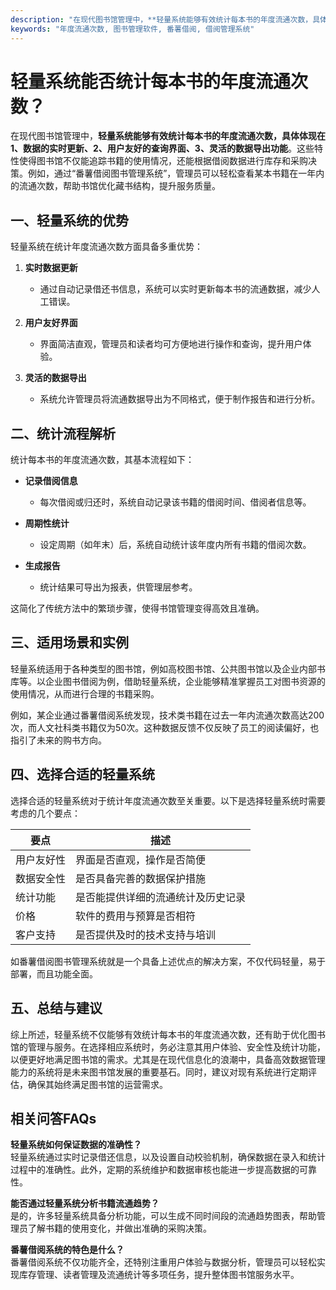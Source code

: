 ```yaml
---
description: "在现代图书馆管理中，**轻量系统能够有效统计每本书的年度流通次数，具体体现在1、数据的实时更新、2、用户友好的查询界面、3、灵活的数据导出功能**。这些特性使得图书馆不仅能追踪书籍的使用情况，还能根据借阅数据进行库存和采购决策。例如，通过“番薯借阅图书管理系统”，管理员可以轻松查看某本书籍在一年内的流通次数，帮助书馆优化藏书结构，提升服务质量。"
keywords: "年度流通次数, 图书管理软件, 番薯借阅, 借阅管理系统"
---
```

# 轻量系统能否统计每本书的年度流通次数？

在现代图书馆管理中，**轻量系统能够有效统计每本书的年度流通次数，具体体现在1、数据的实时更新、2、用户友好的查询界面、3、灵活的数据导出功能**。这些特性使得图书馆不仅能追踪书籍的使用情况，还能根据借阅数据进行库存和采购决策。例如，通过“番薯借阅图书管理系统”，管理员可以轻松查看某本书籍在一年内的流通次数，帮助书馆优化藏书结构，提升服务质量。

## **一、轻量系统的优势**

轻量系统在统计年度流通次数方面具备多重优势：

1. **实时数据更新**
   - 通过自动记录借还书信息，系统可以实时更新每本书的流通数据，减少人工错误。
   
2. **用户友好界面**
   - 界面简洁直观，管理员和读者均可方便地进行操作和查询，提升用户体验。
   
3. **灵活的数据导出**
   - 系统允许管理员将流通数据导出为不同格式，便于制作报告和进行分析。

## **二、统计流程解析**

统计每本书的年度流通次数，其基本流程如下：

- **记录借阅信息**
  - 每次借阅或归还时，系统自动记录该书籍的借阅时间、借阅者信息等。
  
- **周期性统计**
  - 设定周期（如年末）后，系统自动统计该年度内所有书籍的借阅次数。
  
- **生成报告**
  - 统计结果可导出为报表，供管理层参考。

这简化了传统方法中的繁琐步骤，使得书馆管理变得高效且准确。

## **三、适用场景和实例**

轻量系统适用于各种类型的图书馆，例如高校图书馆、公共图书馆以及企业内部书库等。以企业图书借阅为例，借助轻量系统，企业能够精准掌握员工对图书资源的使用情况，从而进行合理的书籍采购。

例如，某企业通过番薯借阅系统发现，技术类书籍在过去一年内流通次数高达200次，而人文社科类书籍仅为50次。这种数据反馈不仅反映了员工的阅读偏好，也指引了未来的购书方向。

## **四、选择合适的轻量系统**

选择合适的轻量系统对于统计年度流通次数至关重要。以下是选择轻量系统时需要考虑的几个要点：

| 要点         | 描述                                     |
|--------------|------------------------------------------|
| 用户友好性   | 界面是否直观，操作是否简便               |
| 数据安全性   | 是否具备完善的数据保护措施               |
| 统计功能     | 是否能提供详细的流通统计及历史记录       |
| 价格         | 软件的费用与预算是否相符                 |
| 客户支持     | 是否提供及时的技术支持与培训             |

如番薯借阅图书管理系统就是一个具备上述优点的解决方案，不仅代码轻量，易于部署，而且功能全面。

## **五、总结与建议**

综上所述，轻量系统不仅能够有效统计每本书的年度流通次数，还有助于优化图书馆的管理与服务。在选择相应系统时，务必注意其用户体验、安全性及统计功能，以便更好地满足图书馆的需求。尤其是在现代信息化的浪潮中，具备高效数据管理能力的系统将是未来图书馆发展的重要基石。同时，建议对现有系统进行定期评估，确保其始终满足图书馆的运营需求。

## 相关问答FAQs

**轻量系统如何保证数据的准确性？**  
轻量系统通过实时记录借还信息，以及设置自动校验机制，确保数据在录入和统计过程中的准确性。此外，定期的系统维护和数据审核也能进一步提高数据的可靠性。

**能否通过轻量系统分析书籍流通趋势？**  
是的，许多轻量系统具备分析功能，可以生成不同时间段的流通趋势图表，帮助管理员了解书籍的使用变化，并做出准确的采购决策。

**番薯借阅系统的特色是什么？**  
番薯借阅系统不仅功能齐全，还特别注重用户体验与数据分析，管理员可以轻松实现库存管理、读者管理及流通统计等多项任务，提升整体图书馆服务水平。
